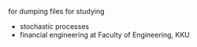 for dumping files for studying 
- stochastic processes
- financial engineering
at Faculty of Engineering, KKU
